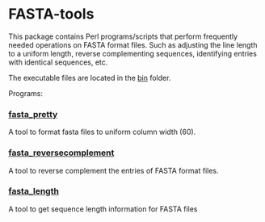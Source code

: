 # FASTA-tools

This package contains Perl programs/scripts that perform frequently
needed operations on FASTA format files. Such as adjusting the line
length to a uniform length, reverse complementing sequences,
identifying entries with identical sequences, etc.

The executable files are located in the [bin](bin) folder.

Programs:

### [fasta_pretty](bin/fasta_pretty)

A tool to format fasta files to uniform column width (60).

### [fasta_reversecomplement](bin/fasta_reversecomplement)

A tool to reverse complement the entries of FASTA format files.

### [fasta_length](bin/fasta_length)

A tool to get sequence length information for FASTA files
